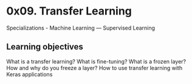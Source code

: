 # 0x09. Transfer Learning

Specializations - Machine Learning ― Supervised Learning

## Learning objectives 
What is a transfer learning?
What is fine-tuning?
What is a frozen layer? How and why do you freeze a layer?
How to use transfer learning with Keras applications


